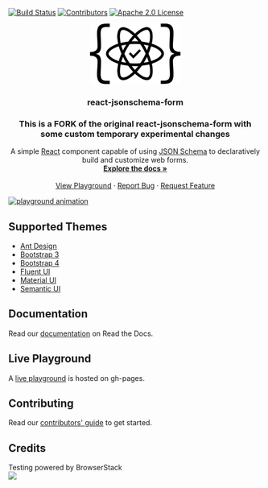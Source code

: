 [![Build Status][build-shield]][build-url]
[![Contributors][contributors-shield]][contributors-url]
[![Apache 2.0 License][license-shield]][license-url]


<p align="center">
  <a href="https://github.com/rjsf-team/react-jsonschema-form">
    <img src="https://raw.githubusercontent.com/rjsf-team/react-jsonschema-form/59a8206e148474bea854bbb004f624143fbcbac8/packages/core/logo.png" alt="Logo" width="180" height="120">
  </a>

  <h3 align="center">react-jsonschema-form</h3>

  <h3 align="center">This is a FORK of the original react-jsonschema-form with some custom temporary experimental changes</h3>

  <p align="center">
    A simple <a href="http://facebook.github.io/react/">React</a> component capable of using <a href="http://json-schema.org/">JSON Schema</a> to declaratively build and customize web forms.
    <br />
    <a href="https://react-jsonschema-form.readthedocs.io/en/latest/"><strong>Explore the docs »</strong></a>
    <br />
    <br />
    <a href="https://rjsf-team.github.io/react-jsonschema-form/">View Playground</a>
    ·
    <a href="https://github.com/rjsf-team/react-jsonschema-form/issues">Report Bug</a>
    ·
    <a href="https://github.com/rjsf-team/react-jsonschema-form/issues">Request Feature</a>
  </p>
</p>

[![playground animation](https://i.imgur.com/M8ZCES5.gif)](https://rjsf-team.github.io/react-jsonschema-form/)


## Supported Themes

- [Ant Design](https://github.com/rjsf-team/react-jsonschema-form/tree/master/packages/antd)
- [Bootstrap 3](https://github.com/rjsf-team/react-jsonschema-form/tree/master/packages/core)
- [Bootstrap 4](https://github.com/rjsf-team/react-jsonschema-form/tree/master/packages/bootstrap-4)
- [Fluent UI](https://github.com/rjsf-team/react-jsonschema-form/tree/master/packages/fluent-ui)
- [Material UI](https://github.com/rjsf-team/react-jsonschema-form/tree/master/packages/material-ui)
- [Semantic UI](https://github.com/rjsf-team/react-jsonschema-form/tree/master/packages/semantic-ui)

## Documentation
Read our [documentation](https://react-jsonschema-form.readthedocs.io/en/latest/) on Read the Docs.

## Live Playground
A [live playground](https://rjsf-team.github.io/react-jsonschema-form/) is hosted on gh-pages.

## Contributing
Read our [contributors' guide](https://react-jsonschema-form.readthedocs.io/en/latest/contributing/) to get started.

## Credits

Testing powered by BrowserStack<br>
<a target="_blank" href="https://www.browserstack.com/"><img width="200" src="https://user-images.githubusercontent.com/1689183/51487090-4ea04f80-1d57-11e9-9a91-79b7ef8d2013.png"></a>


[build-shield]: https://github.com/rjsf-team/react-jsonschema-form/workflows/CI/badge.svg
[build-url]: https://github.com/rjsf-team/react-jsonschema-form/actions
[contributors-shield]: https://img.shields.io/github/contributors/rjsf-team/react-jsonschema-form.svg
[contributors-url]: https://github.com/rjsf-team/react-jsonschema-form/graphs/contributors
[license-shield]: https://img.shields.io/badge/license-Apache%202.0-blue.svg?style=flat-square
[license-url]: https://choosealicense.com/licenses/apache-2.0/
